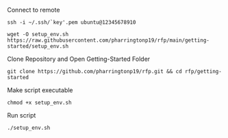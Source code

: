 Connect to remote 
```
ssh -i ~/.ssh/`key'.pem ubuntu@12345678910
```

```
wget -O setup_env.sh https://raw.githubusercontent.com/pharringtonp19/rfp/main/getting-started/setup_env.sh
```

Clone Repository and Open Getting-Started Folder
```
git clone https://github.com/pharringtonp19/rfp.git && cd rfp/getting-started
```

Make script executable
```
chmod +x setup_env.sh
```

Run script
```
./setup_env.sh
```

